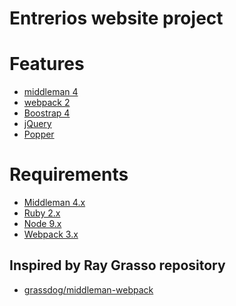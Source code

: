 Entrerios website project
==========================

# Features
- [middleman 4](https://middlemanapp.com/)
- [webpack 2](https://webpack.js.org/)
- [Boostrap 4](https://v4-alpha.getbootstrap.com)
- [jQuery](http://jquery.com/)
- [Popper](https://popper.js.org/)

# Requirements
* [Middleman 4.x](https://middlemanapp.com/basics/install/)
* [Ruby 2.x](https://github.com/rbenv/rbenv#readme)
* [Node 9.x](https://github.com/creationix/nvm#readme)
* [Webpack 3.x](https://webpack.js.org/)

## Inspired by Ray Grasso repository
- [grassdog/middleman-webpack](https://github.com/grassdog/middleman-webpack)
